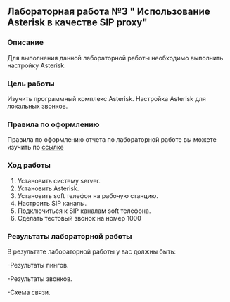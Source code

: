 ## Лабораторная работа №3 " Использование Asterisk в качестве SIP proxy"

### Описание
Для выполнения данной лабораторной работы необходимо выполнить настройку Asterisk.

### Цель работы
Изучить программный комплекс Asterisk. Настройка Asterisk для локальных звонков.

### Правила по оформлению
Правила по оформлению отчета по лабораторной работе вы можете изучить по [ссылке](../reportdesign.md)

### Ход работы
1. Установить систему server.
2. Установить Asterisk.
3. Установить soft телефон на рабочую станцию.
4. Настроить SIP каналы.
5. Подключиться к SIP каналам soft телефона.
5. Сделать тестовый звонок на номер 1000

### Результаты лабораторной работы
В результате лабораторной работы у вас должны быть:

-Результаты пингов.

-Результаты звонков.

-Схема связи.